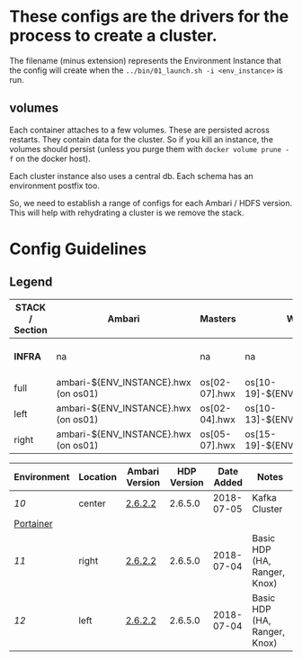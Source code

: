 # These configs are the drivers for the process to create a cluster.

The filename (minus extension) represents the Environment Instance that the config will create when the `../bin/01_launch.sh -i <env_instance>` is run.

## volumes

Each container attaches to a few volumes.  These are persisted across restarts.  They contain data for the cluster.  So if you kill an instance, the volumes should persist (unless you purge them with `docker volume prune -f` on the docker host).

Each cluster instance also uses a central db.  Each schema has an environment postfix too.

So, we need to establish a range of configs for each Ambari / HDFS version.  This will help with rehydrating a cluster is we remove the stack.

# Config Guidelines

## Legend
**STACK** / Section | Ambari | Masters | Workers | DB | Repo
--|---|---|---|---|--
**INFRA** | na | na | na | db.hwx (on os01) | repo.hwx (on os04)
full  | ambari-${ENV_INSTANCE}.hwx (on os01)  | os[02-07].hwx | os[10-19]-${ENV_INSTANCE}.hwx  | db.hwx  | repo.hwx
left  | ambari-${ENV_INSTANCE}.hwx (on os01)  | os[02-04].hwx | os[10-13]-${ENV_INSTANCE}.hwx  | db.hwx  | repo.hwx
right  | ambari-${ENV_INSTANCE}.hwx (on os01)  | os[05-07].hwx | os[15-19]-${ENV_INSTANCE}.hwx  | db.hwx  | repo.hwx

Environment  | Location  | Ambari Version  | HDP Version | Date Added | Notes
--|---|---|---|---|--
*10* | center | [2.6.2.2](http://ambari-10.hwx:8080) | 2.6.5.0 | 2018-07-05 | Kafka Cluster
[Portainer](http://os01.streever.local:9000)  |   |   |   |   |
*11* | right |  [2.6.2.2](http://ambari-11.hwx:8080) | 2.6.5.0 | 2018-07-04 | Basic HDP (HA, Ranger, Knox)
*12* | left  | [2.6.2.2](http://ambari-12.hwx:8080) | 2.6.5.0 | 2018-07-04 | Basic HDP (HA, Ranger, Knox)
